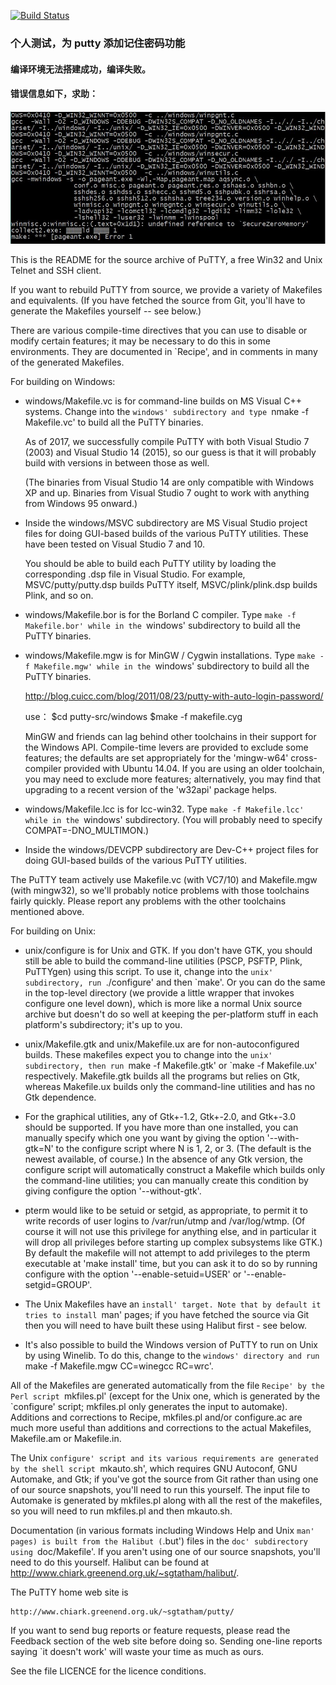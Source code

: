 [![Build Status](https://travis-ci.org/Dukewill/DPutty.svg?branch=master)](https://travis-ci.org/Dukewill/DPutty)
### 个人测试，为 putty 添加记住密码功能

#### 编译环境无法搭建成功，编译失败。
#### 错误信息如下，求助：

![](https://raw.githubusercontent.com/Dukewill/DPutty/master/Pic/MinGW-Erro1.JPG)

This is the README for the source archive of PuTTY, a free Win32
and Unix Telnet and SSH client.

If you want to rebuild PuTTY from source, we provide a variety of
Makefiles and equivalents. (If you have fetched the source from
Git, you'll have to generate the Makefiles yourself -- see
below.)

There are various compile-time directives that you can use to
disable or modify certain features; it may be necessary to do this
in some environments. They are documented in `Recipe', and in
comments in many of the generated Makefiles.

For building on Windows:

 - windows/Makefile.vc is for command-line builds on MS Visual C++
   systems. Change into the `windows' subdirectory and type `nmake
   -f Makefile.vc' to build all the PuTTY binaries.

   As of 2017, we successfully compile PuTTY with both Visual Studio
   7 (2003) and Visual Studio 14 (2015), so our guess is that it will
   probably build with versions in between those as well.

   (The binaries from Visual Studio 14 are only compatible with
   Windows XP and up. Binaries from Visual Studio 7 ought to work
   with anything from Windows 95 onward.)

 - Inside the windows/MSVC subdirectory are MS Visual Studio project
   files for doing GUI-based builds of the various PuTTY utilities.
   These have been tested on Visual Studio 7 and 10.

   You should be able to build each PuTTY utility by loading the
   corresponding .dsp file in Visual Studio. For example,
   MSVC/putty/putty.dsp builds PuTTY itself, MSVC/plink/plink.dsp
   builds Plink, and so on.

 - windows/Makefile.bor is for the Borland C compiler. Type `make -f
   Makefile.bor' while in the `windows' subdirectory to build all
   the PuTTY binaries.

 - windows/Makefile.mgw is for MinGW / Cygwin installations. Type
   `make -f Makefile.mgw' while in the `windows' subdirectory to
   build all the PuTTY binaries.

   http://blog.cuicc.com/blog/2011/08/23/putty-with-auto-login-password/

   use：    $cd putty-src/windows
            $make -f makefile.cyg

   MinGW and friends can lag behind other toolchains in their support
   for the Windows API. Compile-time levers are provided to exclude
   some features; the defaults are set appropriately for the
   'mingw-w64' cross-compiler provided with Ubuntu 14.04. If you are
   using an older toolchain, you may need to exclude more features;
   alternatively, you may find that upgrading to a recent version of
   the 'w32api' package helps.

 - windows/Makefile.lcc is for lcc-win32. Type `make -f
   Makefile.lcc' while in the `windows' subdirectory. (You will
   probably need to specify COMPAT=-DNO_MULTIMON.)

 - Inside the windows/DEVCPP subdirectory are Dev-C++ project
   files for doing GUI-based builds of the various PuTTY utilities.

The PuTTY team actively use Makefile.vc (with VC7/10) and Makefile.mgw
(with mingw32), so we'll probably notice problems with those
toolchains fairly quickly. Please report any problems with the other
toolchains mentioned above.

For building on Unix:

 - unix/configure is for Unix and GTK. If you don't have GTK, you
   should still be able to build the command-line utilities (PSCP,
   PSFTP, Plink, PuTTYgen) using this script. To use it, change into
   the `unix' subdirectory, run `./configure' and then `make'. Or you
   can do the same in the top-level directory (we provide a little
   wrapper that invokes configure one level down), which is more like
   a normal Unix source archive but doesn't do so well at keeping the
   per-platform stuff in each platform's subdirectory; it's up to you.

 - unix/Makefile.gtk and unix/Makefile.ux are for non-autoconfigured
   builds. These makefiles expect you to change into the `unix'
   subdirectory, then run `make -f Makefile.gtk' or `make -f
   Makefile.ux' respectively. Makefile.gtk builds all the programs but
   relies on Gtk, whereas Makefile.ux builds only the command-line
   utilities and has no Gtk dependence.

 - For the graphical utilities, any of Gtk+-1.2, Gtk+-2.0, and Gtk+-3.0
   should be supported. If you have more than one installed, you can
   manually specify which one you want by giving the option
   '--with-gtk=N' to the configure script where N is 1, 2, or 3.
   (The default is the newest available, of course.) In the absence
   of any Gtk version, the configure script will automatically
   construct a Makefile which builds only the command-line utilities;
   you can manually create this condition by giving configure the
   option '--without-gtk'.

 - pterm would like to be setuid or setgid, as appropriate, to permit
   it to write records of user logins to /var/run/utmp and
   /var/log/wtmp. (Of course it will not use this privilege for
   anything else, and in particular it will drop all privileges before
   starting up complex subsystems like GTK.) By default the makefile
   will not attempt to add privileges to the pterm executable at 'make
   install' time, but you can ask it to do so by running configure
   with the option '--enable-setuid=USER' or '--enable-setgid=GROUP'.

 - The Unix Makefiles have an `install' target. Note that by default
   it tries to install `man' pages; if you have fetched the source via
   Git then you will need to have built these using Halibut
   first - see below.

 - It's also possible to build the Windows version of PuTTY to run
   on Unix by using Winelib.  To do this, change to the `windows'
   directory and run `make -f Makefile.mgw CC=winegcc RC=wrc'.

All of the Makefiles are generated automatically from the file
`Recipe' by the Perl script `mkfiles.pl' (except for the Unix one,
which is generated by the `configure' script; mkfiles.pl only
generates the input to automake). Additions and corrections to Recipe,
mkfiles.pl and/or configure.ac are much more useful than additions and
corrections to the actual Makefiles, Makefile.am or Makefile.in.

The Unix `configure' script and its various requirements are generated
by the shell script `mkauto.sh', which requires GNU Autoconf, GNU
Automake, and Gtk; if you've got the source from Git rather
than using one of our source snapshots, you'll need to run this
yourself. The input file to Automake is generated by mkfiles.pl along
with all the rest of the makefiles, so you will need to run mkfiles.pl
and then mkauto.sh.

Documentation (in various formats including Windows Help and Unix
`man' pages) is built from the Halibut (`.but') files in the `doc'
subdirectory using `doc/Makefile'. If you aren't using one of our
source snapshots, you'll need to do this yourself. Halibut can be
found at <http://www.chiark.greenend.org.uk/~sgtatham/halibut/>.

The PuTTY home web site is

    http://www.chiark.greenend.org.uk/~sgtatham/putty/

If you want to send bug reports or feature requests, please read the
Feedback section of the web site before doing so. Sending one-line
reports saying `it doesn't work' will waste your time as much as
ours.

See the file LICENCE for the licence conditions.
